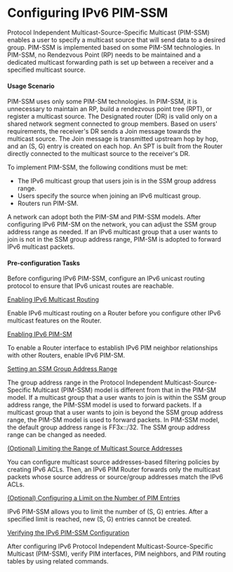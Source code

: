 Configuring IPv6 PIM-SSM
========================

Protocol Independent Multicast-Source-Specific Multicast (PIM-SSM) enables a user to specify a multicast source that will send data to a desired group. PIM-SSM is implemented based on some PIM-SM technologies. In PIM-SSM, no Rendezvous Point (RP) needs to be maintained and a dedicated multicast forwarding path is set up between a receiver and a specified multicast source.

#### Usage Scenario

PIM-SSM uses only some PIM-SM technologies. In PIM-SSM, it is unnecessary to maintain an RP, build a rendezvous point tree (RPT), or register a multicast source. The Designated router (DR) is valid only on a shared network segment connected to group members. Based on users' requirements, the receiver's DR sends a Join message towards the multicast source. The Join message is transmitted upstream hop by hop, and an (S, G) entry is created on each hop. An SPT is built from the Router directly connected to the multicast source to the receiver's DR.

To implement PIM-SSM, the following conditions must be met:

* The IPv6 multicast group that users join is in the SSM group address range.
* Users specify the source when joining an IPv6 multicast group.
* Routers run PIM-SM.

A network can adopt both the PIM-SM and PIM-SSM models. After configuring IPv6 PIM-SM on the network, you can adjust the SSM group address range as needed. If an IPv6 multicast group that a user wants to join is not in the SSM group address range, PIM-SM is adopted to forward IPv6 multicast packets.


#### Pre-configuration Tasks

Before configuring IPv6 PIM-SSM, configure an IPv6 unicast routing protocol to ensure that IPv6 unicast routes are reachable.


[Enabling IPv6 Multicast Routing](../../../../software/nev8r10_vrpv8r16/user/vrp/dc_vrp_multicast_cfg_2187b.html)

Enable IPv6 multicast routing on a Router before you configure other IPv6 multicast features on the Router.

[Enabling IPv6 PIM-SM](../../../../software/nev8r10_vrpv8r16/user/vrp/dc_vrp_multicast_cfg_2188b.html)

To enable a Router interface to establish IPv6 PIM neighbor relationships with other Routers, enable IPv6 PIM-SM.

[Setting an SSM Group Address Range](../../../../software/nev8r10_vrpv8r16/user/vrp/dc_vrp_multicast_cfg_2024.html)

The group address range in the Protocol Independent Multicast-Source-Specific Multicast (PIM-SSM) model is different from that in the PIM-SM model. If a multicast group that a user wants to join is within the SSM group address range, the PIM-SSM model is used to forward packets. If a multicast group that a user wants to join is beyond the SSM group address range, the PIM-SM model is used to forward packets. In PIM-SSM model, the default group address range is FF3x::/32. The SSM group address range can be changed as needed.

[(Optional) Limiting the Range of Multicast Source Addresses](../../../../software/nev8r10_vrpv8r16/user/vrp/dc_vrp_multicast_cfg_2189b.html)

You can configure multicast source addresses-based filtering policies by creating IPv6 ACLs. Then, an IPv6 PIM Router forwards only the multicast packets whose source address or source/group addresses match the IPv6 ACLs.

[(Optional) Configuring a Limit on the Number of PIM Entries](../../../../software/nev8r10_vrpv8r16/user/vrp/dc_vrp_multicast_cfg_2284_1.html)

IPv6 PIM-SSM allows you to limit the number of (S, G) entries. After a specified limit is reached, new (S, G) entries cannot be created.

[Verifying the IPv6 PIM-SSM Configuration](../../../../software/nev8r10_vrpv8r16/user/vrp/dc_vrp_multicast_cfg_2025.html)

After configuring IPv6 Protocol Independent Multicast-Source-Specific Multicast (PIM-SSM), verify PIM interfaces, PIM neighbors, and PIM routing tables by using related commands.